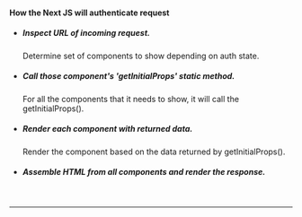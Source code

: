 #### How the Next JS will authenticate request 
* ##### Inspect URL of incoming request. 
  Determine set of components to show depending on auth state.
* ##### Call those component's 'getInitialProps' static method.
  For all the components that it needs to show, it will call the getInitialProps().
* ##### Render each component with returned data.
  Render the component based on the data returned by getInitialProps().
* ##### Assemble HTML from all components and render the response.
     &nbsp;
---
